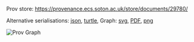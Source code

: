 
Prov store: https://provenance.ecs.soton.ac.uk/store/documents/29780/
	
Alternative serialisations: [json](https://provenance.ecs.soton.ac.uk/store/documents/29780.json), [turtle](https://provenance.ecs.soton.ac.uk/store/documents/29780.ttl), 
Graph: [svg](https://provenance.ecs.soton.ac.uk/store/documents/29780.svg), [PDF](https://provenance.ecs.soton.ac.uk/store/documents/29780.pdf), [png](https://provenance.ecs.soton.ac.uk/store/documents/29780.png)

![Prov Graph](https://provenance.ecs.soton.ac.uk/store/documents/29780.png)

		